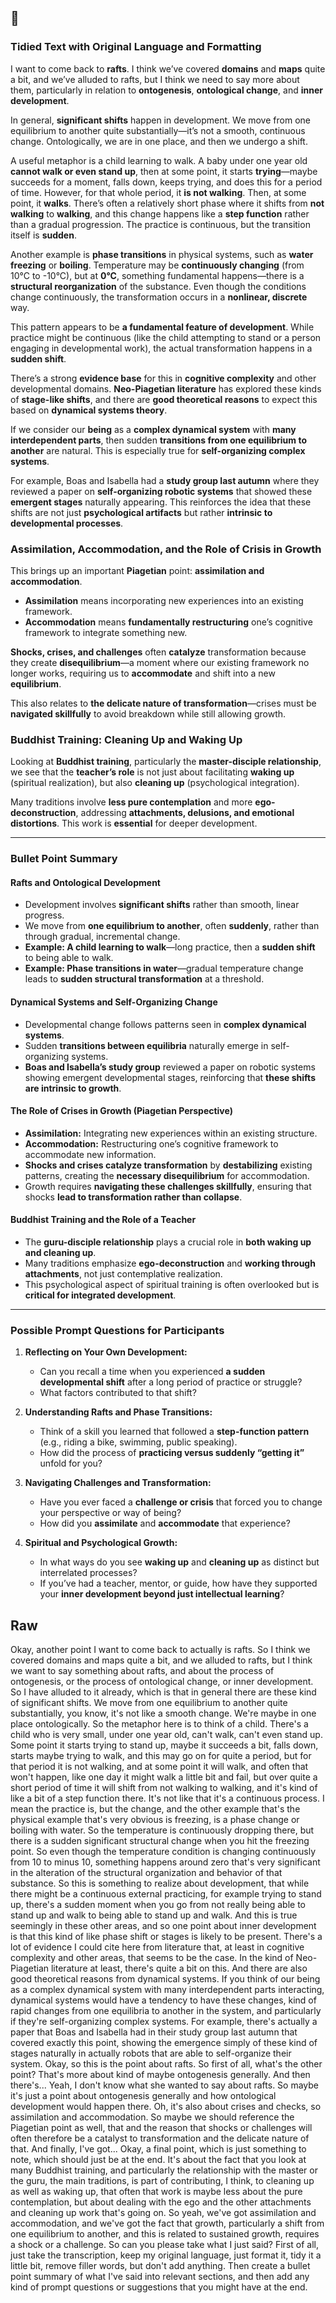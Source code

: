 ## 🤖

### Tidied Text with Original Language and Formatting

I want to come back to **rafts**. I think we’ve covered **domains** and **maps** quite a bit, and we’ve alluded to rafts, but I think we need to say more about them, particularly in relation to **ontogenesis**, **ontological change**, and **inner development**.  

In general, **significant shifts** happen in development. We move from one equilibrium to another quite substantially—it’s not a smooth, continuous change. Ontologically, we are in one place, and then we undergo a shift.  

A useful metaphor is a child learning to walk. A baby under one year old **cannot walk or even stand up**, then at some point, it starts **trying**—maybe succeeds for a moment, falls down, keeps trying, and does this for a period of time. However, for that whole period, it **is not walking**. Then, at some point, it **walks**. There’s often a relatively short phase where it shifts from **not walking** to **walking**, and this change happens like a **step function** rather than a gradual progression. The practice is continuous, but the transition itself is **sudden**.  

Another example is **phase transitions** in physical systems, such as **water freezing** or **boiling**. Temperature may be **continuously changing** (from 10°C to -10°C), but at **0°C**, something fundamental happens—there is a **structural reorganization** of the substance. Even though the conditions change continuously, the transformation occurs in a **nonlinear, discrete** way.  

This pattern appears to be **a fundamental feature of development**. While practice might be continuous (like the child attempting to stand or a person engaging in developmental work), the actual transformation happens in a **sudden shift**.  

There’s a strong **evidence base** for this in **cognitive complexity** and other developmental domains. **Neo-Piagetian literature** has explored these kinds of **stage-like shifts**, and there are **good theoretical reasons** to expect this based on **dynamical systems theory**.  

If we consider our **being** as a **complex dynamical system** with **many interdependent parts**, then sudden **transitions from one equilibrium to another** are natural. This is especially true for **self-organizing complex systems**.  

For example, Boas and Isabella had a **study group last autumn** where they reviewed a paper on **self-organizing robotic systems** that showed these **emergent stages** naturally appearing. This reinforces the idea that these shifts are not just **psychological artifacts** but rather **intrinsic to developmental processes**.  

### **Assimilation, Accommodation, and the Role of Crisis in Growth**  

This brings up an important **Piagetian** point: **assimilation and accommodation**.  

- **Assimilation** means incorporating new experiences into an existing framework.  
- **Accommodation** means **fundamentally restructuring** one’s cognitive framework to integrate something new.  

**Shocks, crises, and challenges** often **catalyze** transformation because they create **disequilibrium**—a moment where our existing framework no longer works, requiring us to **accommodate** and shift into a new **equilibrium**.  

This also relates to **the delicate nature of transformation**—crises must be **navigated skillfully** to avoid breakdown while still allowing growth.  

### **Buddhist Training: Cleaning Up and Waking Up**  

Looking at **Buddhist training**, particularly the **master-disciple relationship**, we see that the **teacher’s role** is not just about facilitating **waking up** (spiritual realization), but also **cleaning up** (psychological integration).  

Many traditions involve **less pure contemplation** and more **ego-deconstruction**, addressing **attachments, delusions, and emotional distortions**. This work is **essential** for deeper development.  

---

### **Bullet Point Summary**  

#### **Rafts and Ontological Development**  
- Development involves **significant shifts** rather than smooth, linear progress.  
- We move from **one equilibrium to another**, often **suddenly**, rather than through gradual, incremental change.  
- **Example: A child learning to walk**—long practice, then a **sudden shift** to being able to walk.  
- **Example: Phase transitions in water**—gradual temperature change leads to **sudden structural transformation** at a threshold.  

#### **Dynamical Systems and Self-Organizing Change**  
- Developmental change follows patterns seen in **complex dynamical systems**.  
- Sudden **transitions between equilibria** naturally emerge in self-organizing systems.  
- **Boas and Isabella’s study group** reviewed a paper on robotic systems showing emergent developmental stages, reinforcing that **these shifts are intrinsic to growth**.  

#### **The Role of Crises in Growth (Piagetian Perspective)**  
- **Assimilation:** Integrating new experiences within an existing structure.  
- **Accommodation:** Restructuring one’s cognitive framework to accommodate new information.  
- **Shocks and crises catalyze transformation** by **destabilizing** existing patterns, creating the **necessary disequilibrium** for accommodation.  
- Growth requires **navigating these challenges skillfully**, ensuring that shocks **lead to transformation rather than collapse**.  

#### **Buddhist Training and the Role of a Teacher**  
- The **guru-disciple relationship** plays a crucial role in **both waking up and cleaning up**.  
- Many traditions emphasize **ego-deconstruction** and **working through attachments**, not just contemplative realization.  
- This psychological aspect of spiritual training is often overlooked but is **critical for integrated development**.  

---

### **Possible Prompt Questions for Participants**  

1. **Reflecting on Your Own Development:**  
   - Can you recall a time when you experienced **a sudden developmental shift** after a long period of practice or struggle?  
   - What factors contributed to that shift?  

2. **Understanding Rafts and Phase Transitions:**  
   - Think of a skill you learned that followed a **step-function pattern** (e.g., riding a bike, swimming, public speaking).  
   - How did the process of **practicing versus suddenly “getting it”** unfold for you?  

3. **Navigating Challenges and Transformation:**  
   - Have you ever faced a **challenge or crisis** that forced you to change your perspective or way of being?  
   - How did you **assimilate** and **accommodate** that experience?  

4. **Spiritual and Psychological Growth:**  
   - In what ways do you see **waking up** and **cleaning up** as distinct but interrelated processes?  
   - If you’ve had a teacher, mentor, or guide, how have they supported your **inner development beyond just intellectual learning**?  

## Raw

Okay, another point I want to come back to actually is rafts. So I think we covered domains and maps quite a bit, and we alluded to rafts, but I think we want to say something about rafts, and about the process of ontogenesis, or the process of ontological change, or inner development. So I have alluded to it already, which is that in general there are these kind of significant shifts. We move from one equilibrium to another quite substantially, you know, it's not like a smooth change. We're maybe in one place ontologically. So the metaphor here is to think of a child. There's a child who is very small, under one year old, can't walk, can't even stand up. Some point it starts trying to stand up, maybe it succeeds a bit, falls down, starts maybe trying to walk, and this may go on for quite a period, but for that period it is not walking, and at some point it will walk, and often that won't happen, like one day it might walk a little bit and fail, but over quite a short period of time it will shift from not walking to walking, and it's kind of like a bit of a step function there. It's not like that it's a continuous process. I mean the practice is, but the change, and the other example that's the physical example that's very obvious is freezing, is a phase change or boiling with water. So the temperature is continuously dropping there, but there is a sudden significant structural change when you hit the freezing point. So even though the temperature condition is changing continuously from 10 to minus 10, something happens around zero that's very significant in the alteration of the structural organization and behavior of that substance. So this is something to realize about development, that while there might be a continuous external practicing, for example trying to stand up, there's a sudden moment when you go from not really being able to stand up and walk to being able to stand up and walk. And this is true seemingly in these other areas, and so one point about inner development is that this kind of like phase shift or stages is likely to be present. There's a lot of evidence I could cite here from literature that, at least in cognitive complexity and other areas, that seems to be the case. In the kind of Neo-Piagetian literature at least, there's quite a bit on this. And there are also good theoretical reasons from dynamical systems. If you think of our being as a complex dynamical system with many interdependent parts interacting, dynamical systems would have a tendency to have these changes, kind of rapid changes from one equilibria to another in the system, and particularly if they're self-organizing complex systems. For example, there's actually a paper that Boas and Isabella had in their study group last autumn that covered exactly this point, showing the emergence simply of these kind of stages naturally in actually robots that are able to self-organize their system. Okay, so this is the point about rafts. So first of all, what's the other point? That's more about kind of maybe ontogenesis generally. And then there's... Yeah, I don't know what she wanted to say about rafts. So maybe it's just a point about ontogenesis generally and how ontological development would happen there. Oh, it's also about crises and checks, so assimilation and accommodation. So maybe we should reference the Piagetian point as well, that and the reason that shocks or challenges will often therefore be a catalyst to transformation and the delicate nature of that. And finally, I've got... Okay, a final point, which is just something to note, which should just be at the end. It's about the fact that you look at many Buddhist training, and particularly the relationship with the master or the guru, the main traditions, is part of contributing, I think, to cleaning up as well as waking up, that often that work is maybe less about the pure contemplation, but about dealing with the ego and the other attachments and cleaning up work that's going on. So yeah, we've got assimilation and accommodation, and we've got the fact that growth, particularly a shift from one equilibrium to another, and this is related to sustained growth, requires a shock or a challenge. So can you please take what I just said? First of all, just take the transcription, keep my original language, just format it, tidy it a little bit, remove filler words, but don't add anything. Then create a bullet point summary of what I've said into relevant sections, and then add any kind of prompt questions or suggestions that you might have at the end.